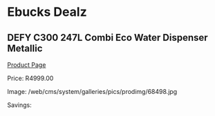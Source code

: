 
# Ebucks Dealz
## DEFY C300 247L Combi Eco Water Dispenser Metallic
[Product Page](https://www.ebucks.com/web/shop/productSelected.do?prodId=975472257&catId=704986856)

Price: R4999.00

Image: /web/cms/system/galleries/pics/prodimg/68498.jpg

Savings: 


	